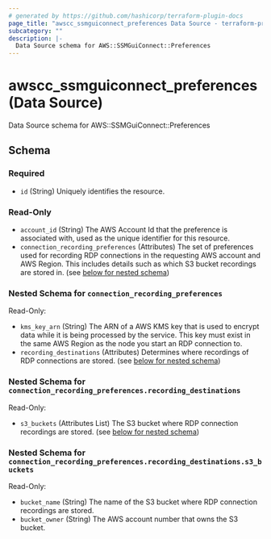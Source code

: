 ```yaml
---
# generated by https://github.com/hashicorp/terraform-plugin-docs
page_title: "awscc_ssmguiconnect_preferences Data Source - terraform-provider-awscc"
subcategory: ""
description: |-
  Data Source schema for AWS::SSMGuiConnect::Preferences
---
```


# awscc_ssmguiconnect_preferences (Data Source)

Data Source schema for AWS::SSMGuiConnect::Preferences



<!-- schema generated by tfplugindocs -->
## Schema

### Required

- `id` (String) Uniquely identifies the resource.

### Read-Only

- `account_id` (String) The AWS Account Id that the preference is associated with, used as the unique identifier for this resource.
- `connection_recording_preferences` (Attributes) The set of preferences used for recording RDP connections in the requesting AWS account and AWS Region. This includes details such as which S3 bucket recordings are stored in. (see [below for nested schema](#nestedatt--connection_recording_preferences))

<a id="nestedatt--connection_recording_preferences"></a>
### Nested Schema for `connection_recording_preferences`

Read-Only:

- `kms_key_arn` (String) The ARN of a AWS KMS key that is used to encrypt data while it is being processed by the service. This key must exist in the same AWS Region as the node you start an RDP connection to.
- `recording_destinations` (Attributes) Determines where recordings of RDP connections are stored. (see [below for nested schema](#nestedatt--connection_recording_preferences--recording_destinations))

<a id="nestedatt--connection_recording_preferences--recording_destinations"></a>
### Nested Schema for `connection_recording_preferences.recording_destinations`

Read-Only:

- `s3_buckets` (Attributes List) The S3 bucket where RDP connection recordings are stored. (see [below for nested schema](#nestedatt--connection_recording_preferences--recording_destinations--s3_buckets))

<a id="nestedatt--connection_recording_preferences--recording_destinations--s3_buckets"></a>
### Nested Schema for `connection_recording_preferences.recording_destinations.s3_buckets`

Read-Only:

- `bucket_name` (String) The name of the S3 bucket where RDP connection recordings are stored.
- `bucket_owner` (String) The AWS account number that owns the S3 bucket.

